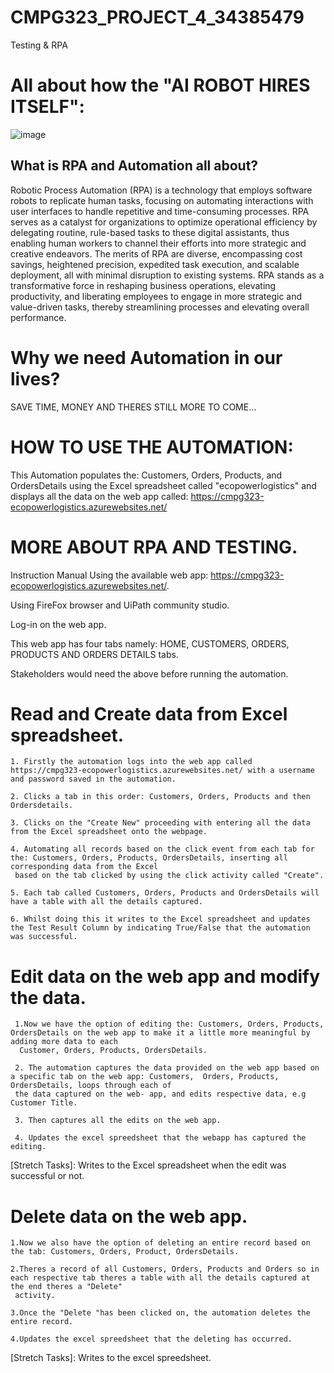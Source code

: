 # CMPG323_PROJECT_4_34385479
Testing &amp; RPA

# All about how the "AI ROBOT HIRES ITSELF":

![image](https://github.com/kayleeyana/CMPG323_PROJECT_4_34385479/assets/112712495/b9476549-a940-4cfc-b947-1082455a293b)


## What is RPA and Automation all about?

Robotic Process Automation (RPA) is a technology that employs software robots to replicate human tasks, focusing on automating interactions with user interfaces to handle repetitive and time-consuming processes. RPA serves as a catalyst for organizations to optimize operational efficiency by delegating routine, rule-based tasks to these digital assistants, thus enabling human workers to channel their efforts into more strategic and creative endeavors. The merits of RPA are diverse, encompassing cost savings, heightened precision, expedited task execution, and scalable deployment, all with minimal disruption to existing systems. RPA stands as a transformative force in reshaping business operations, elevating productivity, and liberating employees to engage in more strategic and value-driven tasks, thereby streamlining processes and elevating overall performance.

# Why we need Automation in our lives?

SAVE TIME, MONEY AND THERES STILL MORE TO COME...

# HOW TO USE THE AUTOMATION:

This Automation populates the: Customers, Orders, Products, and OrdersDetails using the Excel spreadsheet called "ecopowerlogistics" and displays all the data on the web app called: https://cmpg323-ecopowerlogistics.azurewebsites.net/

# MORE ABOUT RPA AND TESTING.

Instruction Manual
Using the available web app: https://cmpg323-ecopowerlogistics.azurewebsites.net/.

Using FireFox browser and UiPath community studio.

Log-in on the web app.

This web app has four tabs namely: HOME, CUSTOMERS, ORDERS, PRODUCTS AND ORDERS DETAILS tabs. 

Stakeholders would need the above before running the automation.

# Read and Create data from Excel spreadsheet.

    1. Firstly the automation logs into the web app called https://cmpg323-ecopowerlogistics.azurewebsites.net/ with a username and password saved in the automation.
    
    2. Clicks a tab in this order: Customers, Orders, Products and then Ordersdetails.
    
    3. Clicks on the "Create New" proceeding with entering all the data from the Excel spreadsheet onto the webpage.
    
    4. Automating all records based on the click event from each tab for the: Customers, Orders, Products, OrdersDetails, inserting all corresponding data from the Excel 
     based on the tab clicked by using the click activity called "Create".
     
    5. Each tab called Customers, Orders, Products and OrdersDetails will have a table with all the details captured.
    
    6. Whilst doing this it writes to the Excel spreadsheet and updates the Test Result Column by indicating True/False that the automation was successful. 

# Edit data on the web app and modify the data.

     1.Now we have the option of editing the: Customers, Orders, Products, OrdersDetails on the web app to make it a little more meaningful by adding more data to each 
      Customer, Orders, Products, OrdersDetails.

     2. The automation captures the data provided on the web app based on a specific tab on the web app: Customers,  Orders, Products, OrdersDetails, loops through each of 
     the data captured on the web- app, and edits respective data, e.g Customer Title.
   
     3. Then captures all the edits on the web app.
   
     4. Updates the excel spreedsheet that the webapp has captured the editing.

[Stretch Tasks]: Writes to the Excel spreadsheet when the edit was successful or not. 

# Delete data on the web app.

    1.Now we also have the option of deleting an entire record based on the tab: Customers, Orders, Product, OrdersDetails.

    2.Theres a record of all Customers, Orders, Products and Orders so in each respective tab theres a table with all the details captured at the end theres a "Delete" 
     activity. 

    3.Once the "Delete "has been clicked on, the automation deletes the entire record.

    4.Updates the excel spreedsheet that the deleting has occurred.

[Stretch Tasks]: Writes to the excel spreedsheet.



